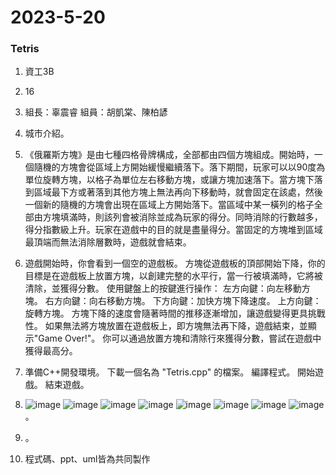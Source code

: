 # 2023-5-20
### Tetris

1. 資工3B 
1. 16 
1. 組長：辜震睿  組員：胡凱棠、陳柏諺
1. 城市介紹。

1. 《俄羅斯方塊》是由七種四格骨牌構成，全部都由四個方塊組成。開始時，一個隨機的方塊會從區域上方開始緩慢繼續落下。落下期間，玩家可以以90度為單位旋轉方塊，以格子為單位左右移動方塊，或讓方塊加速落下。當方塊下落到區域最下方或著落到其他方塊上無法再向下移動時，就會固定在該處，然後一個新的隨機的方塊會出現在區域上方開始落下。當區域中某一橫列的格子全部由方塊填滿時，則該列會被消除並成為玩家的得分。同時消除的行數越多，得分指數級上升。玩家在遊戲中的目的就是盡量得分。當固定的方塊堆到區域最頂端而無法消除層數時，遊戲就會結束。

1. 遊戲開始時，你會看到一個空的遊戲板。 
方塊從遊戲板的頂部開始下降，你的目標是在遊戲板上放置方塊，以創建完整的水平行，當一行被填滿時，它將被清除，並獲得分數。 使用鍵盤上的按鍵進行操作：
  左方向鍵：向左移動方塊。
  右方向鍵：向右移動方塊。
  下方向鍵：加快方塊下降速度。
  上方向鍵：旋轉方塊。
  方塊下降的速度會隨著時間的推移逐漸增加，讓遊戲變得更具挑戰性。 如果無法將方塊放置在遊戲板上，即方塊無法再下降，遊戲結束，並顯示"Game Over!"。 你可以通過放置方塊和清除行來獲得分數，嘗試在遊戲中獲得最高分。

1. 準備C++開發環境。 下載一個名為 "Tetris.cpp" 的檔案。  編譯程式。 開始遊戲。 結束遊戲。

1. ![image](https://github.com/alan9487/2021-3-2/assets/79899890/61b1f04a-e943-4c69-ab19-7d0e359ef756) ![image](https://github.com/alan9487/2021-3-2/assets/79899890/2dcd70cf-f0cb-427f-9810-bffebec6a91c) ![image](https://github.com/alan9487/2021-3-2/assets/79899890/02c49632-027f-4216-bfe2-6f85a6a8fbb1) ![image](https://github.com/alan9487/2021-3-2/assets/79899890/b51f74c1-1662-4605-a3af-d3174bacc7fe) ![image](https://github.com/alan9487/2021-3-2/assets/79899890/bead5c8e-a648-4c44-b2c3-803e94c95ffa) ![image](https://github.com/alan9487/2021-3-2/assets/79899890/b583ce11-7c2b-4d30-9449-6f0df4cac242) ![image](https://github.com/alan9487/2021-3-2/assets/79899890/4b4428cd-a8b9-4bf2-8114-2cf9bf1c7584) ![image](https://github.com/alan9487/2021-3-2/assets/79899890/c823d85a-bb49-445e-87fb-12435f8271aa)。

1. 。

1. 程式碼、ppt、uml皆為共同製作
